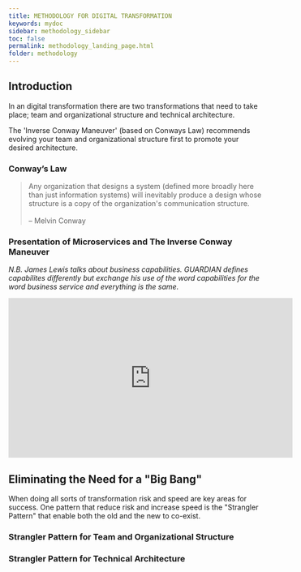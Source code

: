 ```yaml
---
title: METHODOLOGY FOR DIGITAL TRANSFORMATION
keywords: mydoc
sidebar: methodology_sidebar
toc: false
permalink: methodology_landing_page.html
folder: methodology
---
```


## Introduction
In an digital transformation there are two transformations that need to take place; team and organizational structure and technical architecture.

The 'Inverse Conway Maneuver' (based on Conways Law) recommends evolving your team and organizational structure first to promote your desired architecture.

### Conway’s Law
> Any organization that designs a system (defined more broadly here than just information systems) will inevitably produce a design whose structure is a copy of the organization's communication structure.  
> <br>– Melvin Conway

### Presentation of Microservices and The Inverse Conway Maneuver
*N.B. James Lewis talks about business capabilities. GUARDIAN defines capabilites differently but exchange his use of the word capabilities for the word business service and everything is the same.*

<iframe width="560" height="315" src="https://www.youtube.com/embed/uicjqeZO690" frameborder="0" allowfullscreen></iframe>

## Eliminating the Need for a "Big Bang"
When doing all sorts of transformation risk and speed are key areas for success. One pattern that reduce risk and increase speed is the "Strangler Pattern" that enable both the old and the new to co-exist.

### Strangler Pattern for Team and Organizational Structure

### Strangler Pattern for Technical Architecture
